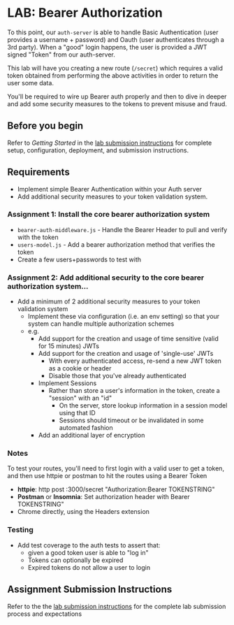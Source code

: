 # LAB: Bearer Authorization

To this point, our `auth-server` is able to handle Basic Authentication (user provides a username + password) and Oauth (user authenticates through a 3rd party). When a "good" login happens, the user is provided a JWT signed "Token" from our auth-server.

This lab will have you creating a new route (`/secret`) which requires a valid token obtained from performing the above activities in order to return the user some data.

You'll be required to wire up Bearer auth properly and then to dive in deeper and add some security measures to the tokens to prevent misuse and fraud.

## Before you begin

Refer to *Getting Started*  in the [lab submission instructions](../../../reference/submission-instructions/labs/README.md) for complete setup, configuration, deployment, and submission instructions.

## Requirements

- Implement simple Bearer Authentication within your Auth server
- Add additional security measures to your token validation system.

### Assignment 1: Install the core bearer authorization system

- `bearer-auth-middleware.js` - Handle the Bearer Header to pull and verify with the token
- `users-model.js` - Add a bearer authorization method that verifies the token
- Create a few users+passwords to test with

### Assignment 2: Add additional security to the core bearer authorization system...

- Add a minimum of 2 additional security measures to your token validation system
  - Implement these via configuration (i.e. an env setting) so that your system can handle multiple authorization schemes
  - e.g.
    - Add support for the creation and usage of time sensitive (valid for 15 minutes) JWTs
    - Add support for the creation and usage of 'single-use' JWTs
      - With every authenticated access, re-send a new JWT token as a cookie or header
      - Disable those that you've already authenticated
    - Implement Sessions
      - Rather than store a user's information in the token, create a "session" with an "id"
        - On the server, store lookup information in a session model using that ID
        - Sessions should timeout or be invalidated in some automated fashion
    - Add an additional layer of encryption

### Notes

To test your routes, you'll need to first login with a valid user to get a token, and then use httpie or postman to hit the routes using a Bearer Token

- **httpie**: http post :3000/secret "Authorization:Bearer TOKENSTRING"
- **Postman** or **Insomnia**:  Set authorization header with Bearer TOKENSTRING"
- Chrome directly, using the Headers extension

### Testing

- Add test coverage to the auth tests to assert that:
  - given a good token user is able to "log in"
  - Tokens can optionally be expired
  - Expired tokens do not allow a user to login

## Assignment Submission Instructions

Refer to the the [lab submission instructions](../../../reference/submission-instructions/labs/README.md) for the complete lab submission process and expectations
